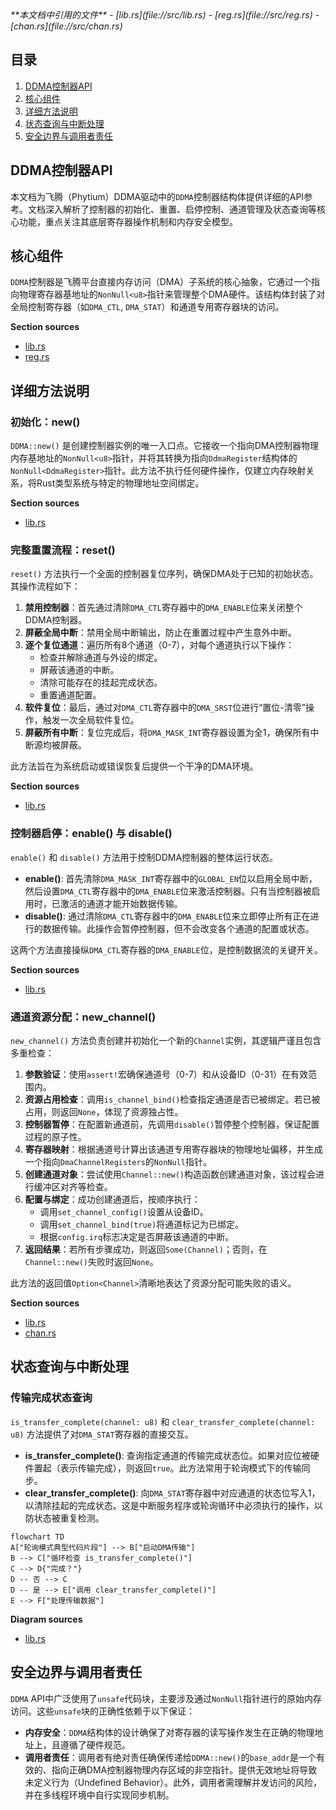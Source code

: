 <cite>
**本文档中引用的文件**
- [lib.rs](file://src/lib.rs)
- [reg.rs](file://src/reg.rs)
- [chan.rs](file://src/chan.rs)
</cite>

## 目录
1. [DDMA控制器API](#ddma控制器api)
2. [核心组件](#核心组件)
3. [详细方法说明](#详细方法说明)
4. [状态查询与中断处理](#状态查询与中断处理)
5. [安全边界与调用者责任](#安全边界与调用者责任)

## DDMA控制器API

本文档为飞腾（Phytium）DDMA驱动中的`DDMA`控制器结构体提供详细的API参考。文档深入解析了控制器的初始化、重置、启停控制、通道管理及状态查询等核心功能，重点关注其底层寄存器操作机制和内存安全模型。

## 核心组件

`DDMA`控制器是飞腾平台直接内存访问（DMA）子系统的核心抽象，它通过一个指向物理寄存器基地址的`NonNull<u8>`指针来管理整个DMA硬件。该结构体封装了对全局控制寄存器（如`DMA_CTL`, `DMA_STAT`）和通道专用寄存器块的访问。

**Section sources**
- [lib.rs](file://src/lib.rs#L67-L289)
- [reg.rs](file://src/reg.rs#L200-L480)

## 详细方法说明

### 初始化：new()

`DDMA::new()` 是创建控制器实例的唯一入口点。它接收一个指向DMA控制器物理内存基地址的`NonNull<u8>`指针，并将其转换为指向`DdmaRegister`结构体的`NonNull<DdmaRegister>`指针。此方法不执行任何硬件操作，仅建立内存映射关系，将Rust类型系统与特定的物理地址空间绑定。

**Section sources**
- [lib.rs](file://src/lib.rs#L70-L75)

### 完整重置流程：reset()

`reset()` 方法执行一个全面的控制器复位序列，确保DMA处于已知的初始状态。其操作流程如下：
1.  **禁用控制器**：首先通过清除`DMA_CTL`寄存器中的`DMA_ENABLE`位来关闭整个DDMA控制器。
2.  **屏蔽全局中断**：禁用全局中断输出，防止在重置过程中产生意外中断。
3.  **逐个复位通道**：遍历所有8个通道（0-7），对每个通道执行以下操作：
    *   检查并解除通道与外设的绑定。
    *   屏蔽该通道的中断。
    *   清除可能存在的挂起完成状态。
    *   重置通道配置。
4.  **软件复位**：最后，通过对`DMA_CTL`寄存器中的`DMA_SRST`位进行“置位-清零”操作，触发一次全局软件复位。
5.  **屏蔽所有中断**：复位完成后，将`DMA_MASK_INT`寄存器设置为全1，确保所有中断源均被屏蔽。

此方法旨在为系统启动或错误恢复后提供一个干净的DMA环境。

**Section sources**
- [lib.rs](file://src/lib.rs#L77-L119)

### 控制器启停：enable() 与 disable()

`enable()` 和 `disable()` 方法用于控制DDMA控制器的整体运行状态。
*   **enable()**: 首先清除`DMA_MASK_INT`寄存器中的`GLOBAL_EN`位以启用全局中断，然后设置`DMA_CTL`寄存器中的`DMA_ENABLE`位来激活控制器。只有当控制器被启用时，已激活的通道才能开始数据传输。
*   **disable()**: 通过清除`DMA_CTL`寄存器中的`DMA_ENABLE`位来立即停止所有正在进行的数据传输。此操作会暂停控制器，但不会改变各个通道的配置或状态。

这两个方法直接操纵`DMA_CTL`寄存器的`DMA_ENABLE`位，是控制数据流的关键开关。

**Section sources**
- [lib.rs](file://src/lib.rs#L121-L133)

### 通道资源分配：new_channel()

`new_channel()` 方法负责创建并初始化一个新的`Channel`实例，其逻辑严谨且包含多重检查：
1.  **参数验证**：使用`assert!`宏确保通道号（0-7）和从设备ID（0-31）在有效范围内。
2.  **资源占用检查**：调用`is_channel_bind()`检查指定通道是否已被绑定。若已被占用，则返回`None`，体现了资源独占性。
3.  **控制器暂停**：在配置新通道前，先调用`disable()`暂停整个控制器，保证配置过程的原子性。
4.  **寄存器映射**：根据通道号计算出该通道专用寄存器块的物理地址偏移，并生成一个指向`DmaChannelRegisters`的`NonNull`指针。
5.  **创建通道对象**：尝试使用`Channel::new()`构造函数创建通道对象，该过程会进行缓冲区对齐等检查。
6.  **配置与绑定**：成功创建通道后，按顺序执行：
    *   调用`set_channel_config()`设置从设备ID。
    *   调用`set_channel_bind(true)`将通道标记为已绑定。
    *   根据`config.irq`标志决定是否屏蔽该通道的中断。
7.  **返回结果**：若所有步骤成功，则返回`Some(Channel)`；否则，在`Channel::new()`失败时返回`None`。

此方法的返回值`Option<Channel>`清晰地表达了资源分配可能失败的语义。

**Section sources**
- [lib.rs](file://src/lib.rs#L135-L186)
- [chan.rs](file://src/chan.rs#L15-L60)

## 状态查询与中断处理

### 传输完成状态查询

`is_transfer_complete(channel: u8)` 和 `clear_transfer_complete(channel: u8)` 方法提供了对`DMA_STAT`寄存器的直接交互。
*   **is_transfer_complete()**: 查询指定通道的传输完成状态位。如果对应位被硬件置起（表示传输完成），则返回`true`。此方法常用于轮询模式下的传输同步。
*   **clear_transfer_complete()**: 向`DMA_STAT`寄存器中对应通道的状态位写入1，以清除挂起的完成状态。这是中断服务程序或轮询循环中必须执行的操作，以防状态被重复检测。

```mermaid
flowchart TD
A["轮询模式典型代码片段"] --> B["启动DMA传输"]
B --> C["循环检查 is_transfer_complete()"]
C --> D{"完成？"}
D -- 否 --> C
D -- 是 --> E["调用 clear_transfer_complete()"]
E --> F["处理传输数据"]
```

**Diagram sources**
- [lib.rs](file://src/lib.rs#L188-L214)

## 安全边界与调用者责任

`DDMA` API中广泛使用了`unsafe`代码块，主要涉及通过`NonNull`指针进行的原始内存访问。这些`unsafe`块的正确性依赖于以下保证：
*   **内存安全**：`DDMA`结构体的设计确保了对寄存器的读写操作发生在正确的物理地址上，且遵循了硬件规范。
*   **调用者责任**：调用者有绝对责任确保传递给`DDMA::new()`的`base_addr`是一个有效的、指向正确DMA控制器物理内存区域的非空指针。提供无效地址将导致未定义行为（Undefined Behavior）。此外，调用者需理解并发访问的风险，并在多线程环境中自行实现同步机制。